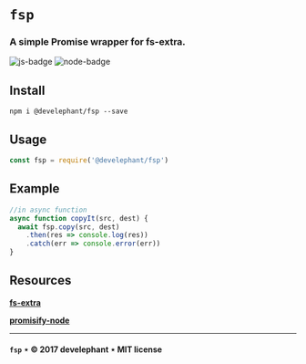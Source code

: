 # `fsp`

### A simple Promise wrapper for fs-extra.

![js-badge](https://img.shields.io/badge/javascript-es2017-brightgreen.svg)
![node-badge](https://img.shields.io/badge/node-v7-brightgreen.svg)

## Install

```
npm i @develephant/fsp --save
```

## Usage

```js
const fsp = require('@develephant/fsp')
```

## Example

```js
//in async function
async function copyIt(src, dest) {
  await fsp.copy(src, dest)
    .then(res => console.log(res))
    .catch(err => console.error(err))
}
```

## Resources

__[fs-extra](https://github.com/jprichardson/node-fs-extra)__

__[promisify-node](https://github.com/nodegit/promisify-node/blob/master/package.json)__

---

#### `fsp` &Star; &copy; 2017 develephant &Star; MIT license
